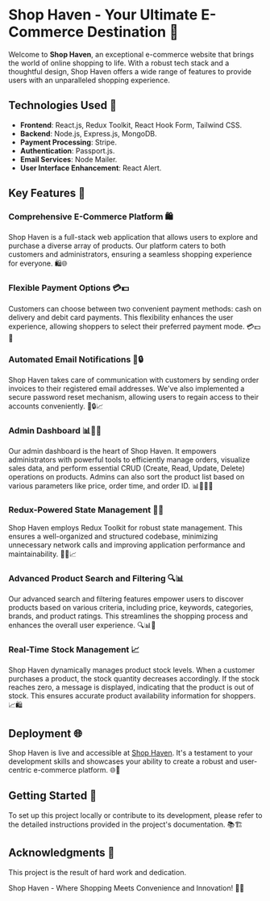 # Shop Haven - Your Ultimate E-Commerce Destination 🛒

Welcome to **Shop Haven**, an exceptional e-commerce website that brings the world of online shopping to life. With a robust tech stack and a thoughtful design, Shop Haven offers a wide range of features to provide users with an unparalleled shopping experience.

## Technologies Used 🚀

- **Frontend**: React.js, Redux Toolkit, React Hook Form, Tailwind CSS. 
- **Backend**: Node.js, Express.js, MongoDB.
- **Payment Processing**: Stripe. 
- **Authentication**: Passport.js.
- **Email Services**: Node Mailer.
- **User Interface Enhancement**: React Alert.

## Key Features 🌟

### Comprehensive E-Commerce Platform 🛍️

Shop Haven is a full-stack web application that allows users to explore and purchase a diverse array of products. Our platform caters to both customers and administrators, ensuring a seamless shopping experience for everyone. 🛍️🌐

### Flexible Payment Options 💳💵

Customers can choose between two convenient payment methods: cash on delivery and debit card payments. This flexibility enhances the user experience, allowing shoppers to select their preferred payment mode. 💳💵💼

### Automated Email Notifications 📧🔒

Shop Haven takes care of communication with customers by sending order invoices to their registered email addresses. We've also implemented a secure password reset mechanism, allowing users to regain access to their accounts conveniently. 📧🔒📈

### Admin Dashboard 📊👨‍💼

Our admin dashboard is the heart of Shop Haven. It empowers administrators with powerful tools to efficiently manage orders, visualize sales data, and perform essential CRUD (Create, Read, Update, Delete) operations on products. Admins can also sort the product list based on various parameters like price, order time, and order ID. 📊👨‍💼🔧

### Redux-Powered State Management 🔄🚀

Shop Haven employs Redux Toolkit for robust state management. This ensures a well-organized and structured codebase, minimizing unnecessary network calls and improving application performance and maintainability. 🔄🚀📈

### Advanced Product Search and Filtering 🔍📊

Our advanced search and filtering features empower users to discover products based on various criteria, including price, keywords, categories, brands, and product ratings. This streamlines the shopping process and enhances the overall user experience. 🔍📊🌟

### Real-Time Stock Management 📈

Shop Haven dynamically manages product stock levels. When a customer purchases a product, the stock quantity decreases accordingly. If the stock reaches zero, a message is displayed, indicating that the product is out of stock. This ensures accurate product availability information for shoppers. 📈🛍️

## Deployment 🌐

Shop Haven is live and accessible at [Shop Haven](https://react-ecommerce-backend-zeta.vercel.app/). It's a testament to your development skills and showcases your ability to create a robust and user-centric e-commerce platform. 🌐🚀

## Getting Started 🏁

To set up this project locally or contribute to its development, please refer to the detailed instructions provided in the project's documentation. 📚🏗️

## Acknowledgments 🙌

This project is the result of hard work and dedication.

Shop Haven - Where Shopping Meets Convenience and Innovation! 🌟🛒
